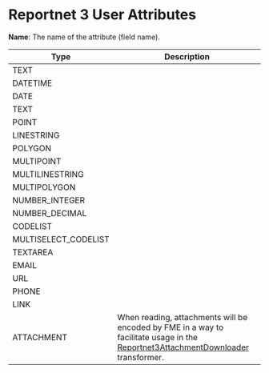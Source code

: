 # Reportnet 3 User Attributes

__Name__: The name of the attribute (field name).


| Type                  | Description |
| --------------------- | ----------- |
| TEXT                  |             |
| DATETIME              |             |
| DATE                  |             |
| TEXT                  |             |
| POINT                 |             |
| LINESTRING            |             |
| POLYGON               |             |
| MULTIPOINT            |             |
| MULTILINESTRING       |             |
| MULTIPOLYGON          |             |
| NUMBER_INTEGER        |             |
| NUMBER_DECIMAL        |             |
| CODELIST              |             |
| MULTISELECT_CODELIST  |             |
| TEXTAREA              |             |
| EMAIL                 |             |
| URL                   |             |
| PHONE                 |             |
| LINK                  |             |
| ATTACHMENT            | When reading, attachments will be encoded by FME in a way to facilitate usage in the [Reportnet3AttachmentDownloader](./reportnet3attachmentdownloader.md#attachment-src_attr_single) transformer. |

